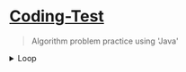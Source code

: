 # [Coding-Test](https://github.com/leeheefull/Algorithms/tree/master/CodingTest)

> Algorithm problem practice using 'Java'

<details>
  <summary>Loop</summary>
  ---
  ---
</details>